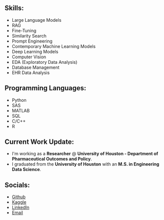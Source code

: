 

## Skills: 
* Large Language Models
* RAG
* Fine-Tuning
* Similarity Search
* Prompt Engineering
* Contemporary Machine Learning Models
* Deep Learning Models
* Computer Vision
* EDA (Exploratory Data Analysis)
* Database Management
* EHR Data Analysis

## Programming Languages:
* Python
* SAS
* MATLAB
* SQL
* C/C++
* R

## Current Work Update:
* I'm working as a **Researcher** @ **University of Houston - Department of Pharmaceutical Outcomes and Policy**.
* I graduated from the **University of Houston** with an **M.S. in Engineering Data Science**.

## Socials: 
* [Github](https://github.com/mansibm6)
* [Kaggle](https://www.kaggle.com/mansibmursalin)
* [LinkedIn](https://www.linkedin.com/in/mansibm6/)
* [Email](mansibm6@gmail.com)
